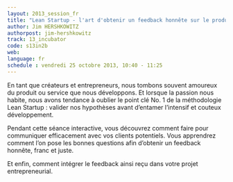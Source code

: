 ```yaml
---
layout: 2013_session_fr
title: "Lean Startup - l'art d'obtenir un feedback honnête sur le produit que vous allez vendre"
author: Jim HERSHKOWITZ
authorpost: jim-hershkowitz
track: 13_incubator
code: s13in2b
web: 
language: fr
schedule : vendredi 25 octobre 2013, 10:40 - 11:25
---
```


En tant que créateurs et entrepreneurs, nous tombons souvent amoureux du produit ou service que nous développons. Et lorsque la passion nous habite, nous avons tendance à oublier le point clé No. 1 de la méthodologie Lean Startup : valider nos hypothèses avant d’entamer l’intensif et couteux développement.

Pendant cette séance interactive, vous découvrez comment faire pour communiquer efficacement avec vos clients potentiels. Vous apprendrez comment l’on pose les bonnes questions afin d’obtenir un feedback honnête, franc et juste.

Et enfin, comment intégrer le feedback ainsi reçu dans votre projet entrepreneurial.
